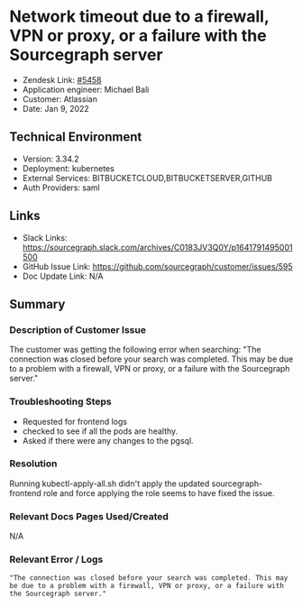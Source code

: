 
# Network timeout due to  a firewall, VPN or proxy, or a failure with the Sourcegraph server <!-- Ticket Title  Hint: include keywords to make it searchable -->

- Zendesk Link: [#5458](https://sourcegraph.zendesk.com/agent/tickets/5458)
- Application engineer: Michael Bali
- Customer: Atlassian <!-- Redact if this contains personally identifying information -->
- Date: Jan 9, 2022

<!-- Data populated from integration, speak to Ben Gordon or Michael Bali if not working -->
<!-- During Internal team trial, fill missing data manually (we are waiting for all data to sync) -->

## Technical Environment
- Version: 3.34.2​
- Deployment: kubernetes
- External Services: BITBUCKETCLOUD,BITBUCKETSERVER,GITHUB
- Auth Providers: saml


## Links
<!-- Data for application engineer manual entry -->
- Slack Links: https://sourcegraph.slack.com/archives/C0183JV3Q0Y/p1641791495001500
- GitHub Issue Link: https://github.com/sourcegraph/customer/issues/595
- Doc Update Link: N/A

## Summary
### Description of Customer Issue

The customer was getting the following error when searching:
"The connection was closed before your search was completed. This may be due to a problem with a firewall, VPN or proxy, or a failure with the Sourcegraph server."


### Troubleshooting Steps
- Requested for frontend logs
- checked to see if all the pods are healthy.
- Asked if there were any changes to the pgsql.

### Resolution
Running kubectl-apply-all.sh didn't apply the updated sourcegraph-frontend role and force applying the role seems to have fixed the issue.

### Relevant Docs Pages Used/Created
N/A

### Relevant Error / Logs
<!-- Please redact keys, tokens, and personal identifying information -->
```
"The connection was closed before your search was completed. This may be due to a problem with a firewall, VPN or proxy, or a failure with the Sourcegraph server."
```

<!-- Once complete, upload a copy to https://github.com/sourcegraph/support-tools-internal/tree/main/resolved-tickets as a .md file -->
<!-- Name the file 5458.md -->
